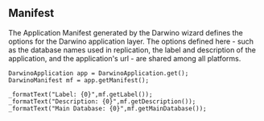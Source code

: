 ## Manifest
The Application Manifest generated by the Darwino wizard defines the options for the Darwino application layer. The options defined here - such as the database names used in replication, the label and description of the application, and the application's url - are shared among all platforms.
```
DarwinoApplication app = DarwinoApplication.get();
DarwinoManifest mf = app.getManifest();

_formatText("Label: {0}",mf.getLabel());
_formatText("Description: {0}",mf.getDescription());
_formatText("Main Database: {0}",mf.getMainDatabase());

```

